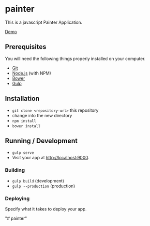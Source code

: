 # painter

This is a javascript Painter Application.

[Demo](https://oz0124.github.io/painter/)


## Prerequisites

You will need the following things properly installed on your computer.

* [Git](http://git-scm.com/)
* [Node.js](http://nodejs.org/) (with NPM)
* [Bower](http://bower.io/)
* [Gulp](https://gulpjs.com/)

## Installation

* `git clone <repository-url>` this repository
* change into the new directory
* `npm install`
* `bower install`

## Running / Development

* `gulp serve`
* Visit your app at [http://localhost:9000](http://localhost:9000).

### Building

* `gulp build` (development)
* `gulp --production` (production)

### Deploying

Specify what it takes to deploy your app.

"# painter" 
